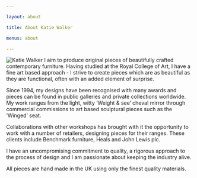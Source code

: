 ```yaml
---

layout: about

title: About Katie Walker

menus: about

---
```




<img class="right top actual_size" src="//images.quru.com/image?src=/kwf/PrinceGeorgesChair/KWF%20Prince%20Georges%20Chair%20Katie%20Crouching%20without%20JJ.jpg&right=0.84848&bottom=0.93125&left=0.07744&top=0.01563&width=300" alt="Katie Walker"/> I aim to produce original pieces of beautifully crafted contemporary furniture. Having studied at the Royal College of Art, I have a fine art based approach - I strive to create pieces which are as beautiful as they are functional, often with an added element of surprise.

Since 1994, my designs have been recognised with many awards and pieces can be found in public galleries and private collections worldwide. My work ranges from the light, witty ‘Weight & see’ cheval mirror through commercial commissions to art based sculptural pieces such as the ‘Winged’ seat.

Collaborations with other workshops has brought with it the opportunity to work with a number of retailers, designing pieces for their ranges. These clients include Benchmark furniture, Heals and John Lewis plc.

I have an uncompromising commitment to quality, a rigorous approach to the process of design and I am passionate about keeping the industry alive.

All pieces are hand made in the UK using only the finest quality materials.
